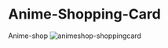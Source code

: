 # Anime-Shopping-Card

Anime-shop
![animeshop-shoppingcard](https://github.com/AykutGedi/AnimeShop-Shopping-Card/assets/131825152/1ad18523-80c9-43a2-a726-d766665adc27)
